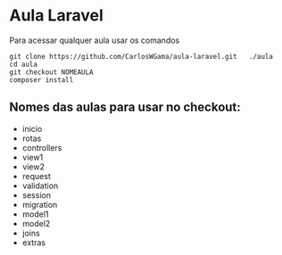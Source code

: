 # Aula Laravel

Para acessar qualquer aula usar os comandos

```
git clone https://github.com/CarlosWGama/aula-laravel.git   ./aula
cd aula
git checkout NOMEAULA
composer install
```

## Nomes das aulas para usar no checkout:
- inicio
- rotas
- controllers
- view1
- view2
- request
- validation
- session
- migration
- model1
- model2
- joins
- extras